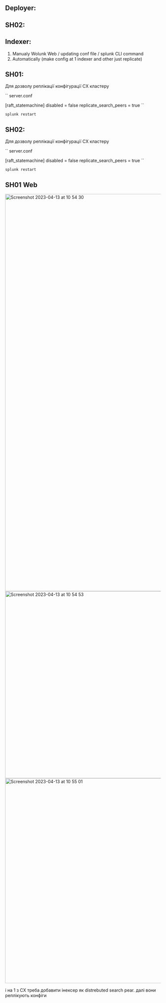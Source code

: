 
## Deployer:




## SH02:

## Indexer:


1. Manualy Wolunk Web / updating conf file / splunk CLI command
2. Automatically (make config at 1 indexer and other just replicate)




## SH01: 

Для дозволу реплікації конфігурації СХ кластеру

``
server.conf

[raft_statemachine]
disabled = false
replicate_search_peers = true
``

``
splunk restart
``

## SH02: 

Для дозволу реплікації конфігурації СХ кластеру

``
server.conf

[raft_statemachine]
disabled = false
replicate_search_peers = true
``

``
splunk restart
``


## SH01 Web

<img width="1287" alt="Screenshot 2023-04-13 at 10 54 30" src="https://user-images.githubusercontent.com/119075926/231692259-39f4489b-4564-4da6-bde7-ac2d36e5cbce.png">

<img width="606" alt="Screenshot 2023-04-13 at 10 54 53" src="https://user-images.githubusercontent.com/119075926/231692361-d2d182f3-f887-4a10-aa52-976239e7bc70.png">

<img width="664" alt="Screenshot 2023-04-13 at 10 55 01" src="https://user-images.githubusercontent.com/119075926/231692395-8159358d-1ef2-4ee5-a1ae-49461701acbb.png">

і на 1 з СХ треба  добавити інексер як distrebuted search pear. далі вони реплікують конфіги















